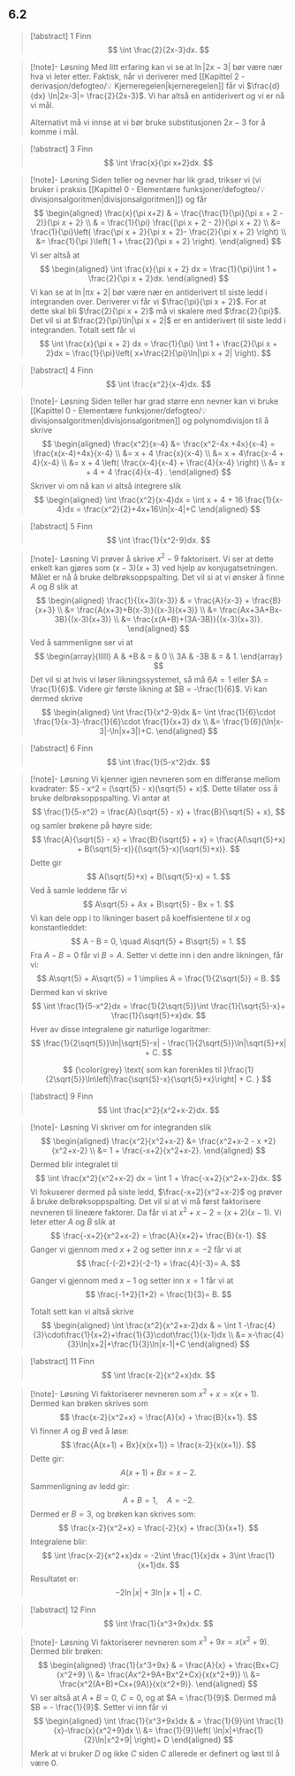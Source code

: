 ## 6.2

> [!abstract] 1
> Finn
> $$
> \int \frac{2}{2x-3}dx.
> $$
> 

> [!note]- Løsning 
> Med litt erfaring kan vi se at $\ln|2x-3|$ bør være nær hva vi leter etter. Faktisk, når vi deriverer med [[Kapittel 2 - derivasjon/defogteo/💡 Kjerneregelen|kjerneregelen]] får vi $\frac{d}{dx} \ln|2x-3|= \frac{2}{2x-3}$. Vi har altså en antiderivert og vi er nå vi mål.
> 
> Alternativt må vi innse at vi bør bruke substitusjonen $2x-3$ for å komme i mål.


> [!abstract] 3
> Finn 
> $$
> \int \frac{x}{\pi x+2}dx.
> $$ 

> [!note]- Løsning 
> Siden teller og nevner har lik grad, trikser vi (vi bruker i praksis [[Kapittel 0 - Elementære funksjoner/defogteo/💡divisjonsalgoritmen|divisjonsalgoritmen]]) og får
> $$
> \begin{aligned} 
> \frac{x}{\pi x+2} & = \frac{\frac{1}{\pi}(\pi x + 2 - 2)}{\pi x + 2} \\ & = \frac{1}{\pi} \frac{(\pi x + 2 - 2)}{\pi x + 2} \\ &= \frac{1}{\pi}\left( \frac{\pi x + 2}{\pi x + 2}- \frac{2}{\pi x + 2} \right) \\ &= \frac{1}{\pi }\left( 1 + \frac{2}{\pi x + 2} \right).  
> \end{aligned} 
> $$
> Vi ser altså at
> $$
> \begin{aligned} 
> \int \frac{x}{\pi x  + 2} dx =  \frac{1}{\pi}\int 1 + \frac{2}{\pi x + 2}dx.
> \end{aligned} 
> $$
> Vi kan se at $\ln|\pi x+ 2|$ bør være nær en antiderivert til siste ledd i integranden over. Deriverer vi får vi $\frac{\pi}{\pi x + 2}$. For at dette skal bli $\frac{2}{\pi x + 2}$ må vi skalere med $\frac{2}{\pi}$. Det vil si at $\frac{2}{\pi}\ln|\pi x + 2|$ er en antiderivert til siste ledd i integranden. Totalt sett får vi
> $$
> \int \frac{x}{\pi x + 2} dx = \frac{1}{\pi} \int 1 + \frac{2}{\pi x + 2}dx = \frac{1}{\pi}\left( x+\frac{2}{\pi}\ln|\pi x + 2| \right).
> $$


> [!abstract] 4
> Finn
> $$
> \int \frac{x^2}{x-4}dx.
> $$
> 


> [!note]- Løsning 
> Siden teller har grad større enn nevner kan vi bruke [[Kapittel 0 - Elementære funksjoner/defogteo/💡divisjonsalgoritmen|divisjonsalgoritmen]] og polynomdivisjon til å skrive
> $$
> \begin{aligned} 
> \frac{x^2}{x-4} &= \frac{x^2-4x +4x}{x-4} = \frac{x(x-4)+4x}{x-4} \\ &= x + 4 \frac{x}{x-4}  \\ &= x + 4\frac{x-4 + 4}{x-4} \\ &= x + 4 \left( \frac{x-4}{x-4} + \frac{4}{x-4} \right) \\ &= x + 4 + 4 \frac{4}{x-4} .
> \end{aligned} 
> $$
> Skriver vi om nå kan vi altså integrere slik
> $$
> \begin{aligned} 
> \int \frac{x^2}{x-4}dx = \int x + 4 + 16 \frac{1}{x-4}dx = \frac{x^2}{2}+4x+16\ln|x-4|+C
> \end{aligned} 
> $$


> [!abstract] 5
> Finn
> $$
> \int \frac{1}{x^2-9}dx.
> $$
> 


> [!note]- Løsning 
> Vi prøver å skrive $x^2-9$ faktorisert. Vi ser at dette enkelt kan gjøres som $(x-3)(x+3)$ ved hjelp av konjugatsetningen. Målet er nå å bruke delbrøksoppspalting. Det vil si at vi ønsker å finne $A$ og $B$ slik at
> $$
> \begin{aligned} 
> \frac{1}{(x+3)(x-3)} & = \frac{A}{x-3} + \frac{B}{x+3} \\ &= \frac{A(x+3)+B(x-3)}{(x-3)(x+3)} \\ &= \frac{Ax+3A+Bx-3B}{(x-3)(x+3)} \\ &= \frac{x(A+B)+(3A-3B)}{(x-3)(x+3)}.
> \end{aligned}
> $$
> Ved å sammenligne ser vi at 
> $$
> \begin{array}{lllll}
> A  & +B    & = & 0 \\
> 3A & -3B & = & 1.
> \end{array}
> $$
> Det vil si at hvis vi løser likningssystemet, så må $6A = 1$ eller $A = \frac{1}{6}$. Videre gir første likning at $B = -\frac{1}{6}$.
> Vi kan dermed skrive
> $$
> \begin{aligned} 
> \int \frac{1}{x^2-9}dx  &= \int \frac{1}{6}\cdot \frac{1}{x-3}-\frac{1}{6}\cdot \frac{1}{x+3} dx \\ &= \frac{1}{6}(\ln|x-3|-\ln|x+3|)+C.
> \end{aligned} 
> $$
 
> [!abstract] 6
> Finn 
> $$
> \int \frac{1}{5-x^2}dx.
> $$ 

> [!note]- Løsning 
> Vi kjenner igjen nevneren som en differanse mellom kvadrater: $5 - x^2 = (\sqrt{5} - x)(\sqrt{5} + x)$. Dette tillater oss å bruke delbrøksoppspalting. Vi antar at
> $$
> \frac{1}{5-x^2} = \frac{A}{\sqrt{5} - x} + \frac{B}{\sqrt{5} + x},
> $$
> og samler brøkene på høyre side:
> $$
> \frac{A}{\sqrt{5} - x} + \frac{B}{\sqrt{5} + x} = \frac{A(\sqrt{5}+x) + B(\sqrt{5}-x)}{(\sqrt{5}-x)(\sqrt{5}+x)}.
> $$
> Dette gir
> $$
> A(\sqrt{5}+x) + B(\sqrt{5}-x) = 1.
> $$
> Ved å samle leddene får vi
> $$
> A\sqrt{5} + Ax + B\sqrt{5} - Bx = 1.
> $$
> Vi kan dele opp i to likninger basert på koeffisientene til $x$ og konstantleddet:
> $$
> A - B = 0, \quad A\sqrt{5} + B\sqrt{5} = 1.
> $$
> Fra $A - B = 0$ får vi $B = A$. Setter vi dette inn i den andre likningen, får vi:
> $$
> A\sqrt{5} + A\sqrt{5} = 1 \implies A = \frac{1}{2\sqrt{5}} =  B.
> $$
> Dermed kan vi skrive
> $$
> \int \frac{1}{5-x^2}dx = \frac{1}{2\sqrt{5}}\int \frac{1}{\sqrt{5}-x}+ \frac{1}{\sqrt{5}+x}dx.
> $$
> Hver av disse integralene gir naturlige logaritmer:
> $$
> \frac{1}{2\sqrt{5}}\ln|\sqrt{5}-x| - \frac{1}{2\sqrt{5}}\ln|\sqrt{5}+x| + C.
> $$
> 
> $$
> {\color{grey} \text{ som kan forenkles til }\frac{1}{2\sqrt{5}}\ln\left|\frac{\sqrt{5}-x}{\sqrt{5}+x}\right| + C. }
> $$


> [!abstract] 9
> Finn 
> $$
> \int \frac{x^2}{x^2+x-2}dx.
> $$ 

> [!note]- Løsning 
> Vi skriver om for integranden slik
> $$
> \begin{aligned} 
> \frac{x^2}{x^2+x-2}  &= \frac{x^2+x-2 - x +2}{x^2+x-2} \\ &= 1 + \frac{-x+2}{x^2+x-2}.
> \end{aligned} 
> $$
> Dermed blir integralet til
> $$
> \int \frac{x^2}{x^2+x-2} dx = \int 1 + \frac{-x+2}{x^2+x-2}dx.
> $$
> Vi fokuserer dermed på siste ledd, $\frac{-x+2}{x^2+x-2}$ og prøver å bruke delbrøksoppspalting. Det vil si at vi må først faktorisere nevneren til lineære faktorer. Da får vi at $x^2+x-2 = (x+2)(x-1)$. Vi leter etter $A$ og $B$ slik at
> $$
> \frac{-x+2}{x^2+x-2} = \frac{A}{x+2}+ \frac{B}{x-1}.
> $$
> Ganger vi gjennom med $x+2$ og setter inn $x=-2$ får vi at 
> $$
> \frac{-(-2)+2}{-2-1} = \frac{4}{-3}=  A.
> $$
> 
> Ganger vi gjennom med $x-1$ og setter inn $x=1$ får vi at 
> $$
> \frac{-1+2}{1+2} = \frac{1}{3}= B.
> $$
> 
> Totalt sett kan vi altså skrive
> $$
> \begin{aligned} 
> \int \frac{x^2}{x^2+x-2}dx & = \int 1 -\frac{4}{3}\cdot\frac{1}{x+2}+\frac{1}{3}\cdot\frac{1}{x-1}dx \\ &= x-\frac{4}{3}\ln|x+2|+\frac{1}{3}\ln|x-1|+C
> \end{aligned} 
> $$


> [!abstract] 11
> Finn
> $$
> \int \frac{x-2}{x^2+x}dx.
> $$ 

> [!note]- Løsning 
> Vi faktoriserer nevneren som $x^2 + x = x(x+1)$. Dermed kan brøken skrives som
> $$
> \frac{x-2}{x^2+x} = \frac{A}{x} + \frac{B}{x+1}.
> $$
> Vi finner $A$ og $B$ ved å løse:
> $$
> \frac{A(x+1) + Bx}{x(x+1)} = \frac{x-2}{x(x+1)}.
> $$
> Dette gir:
> $$
> A(x+1) + Bx = x-2.
> $$
> Sammenligning av ledd gir:
> $$
> A + B = 1, \quad A = -2.
> $$
> Dermed er $B = 3$, og brøken kan skrives som:
> $$
> \frac{x-2}{x^2+x} = \frac{-2}{x} + \frac{3}{x+1}.
> $$
> Integralene blir:
> $$
> \int \frac{x-2}{x^2+x}dx = -2\int \frac{1}{x}dx + 3\int \frac{1}{x+1}dx.
> $$
> Resultatet er:
> $$
> -2\ln|x| + 3\ln|x+1| + C.
> $$



> [!abstract] 12
> Finn
> $$
> \int \frac{1}{x^3+9x}dx.
> $$ 

> [!note]- Løsning 
> Vi faktoriserer nevneren som $x^3 + 9x = x(x^2 + 9)$. Dermed blir brøken:
> $$
> \begin{aligned} 
> \frac{1}{x^3+9x} & = \frac{A}{x} + \frac{Bx+C}{x^2+9} \\ &= \frac{Ax^2+9A+Bx^2+Cx}{x(x^2+9)} \\ &= \frac{x^2(A+B)+Cx+(9A)}{x(x^2+9)}.
> \end{aligned} 
> $$
> Vi ser altså at $A+B = 0$, $C = 0$, og at $A = \frac{1}{9}$. Dermed må $B = - \frac{1}{9}$. Setter vi inn får vi
> $$
> \begin{aligned} 
> \int \frac{1}{x^3+9x}dx & = \frac{1}{9}\int \frac{1}{x}-\frac{x}{x^2+9}dx \\ &= \frac{1}{9}\left( \ln|x|+\frac{1}{2}\ln|x^2+9| \right)+ D
> \end{aligned} 
> $$
> Merk at vi bruker $D$ og ikke $C$ siden $C$ allerede er definert og løst til å være 0.